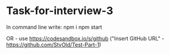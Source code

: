 # Task-for-interview-3

In command line write:
npm i
npm start

OR - use https://codesandbox.io/s/github ("Insert GitHub URL" - https://github.com/StyOld/Test-Part-1)
